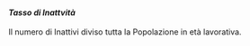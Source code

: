 #### **_Tasso di Inattvità_**

Il numero di Inattivi diviso tutta la Popolazione in età lavorativa.

